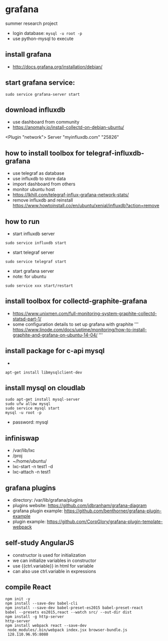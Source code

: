 # grafana
summer research project

* login database: ```mysql -u root -p```
* use python-mysql to execute

## install grafana
* http://docs.grafana.org/installation/debian/

## start grafana service:
```
sudo service grafana-server start
```

## download influxdb
* use dashboard from community
* https://anomaly.io/install-collectd-on-debian-ubuntu/

&lt;Plugin "network"&gt;
    Server "myinfluxdb.com" "25826"
  
## how to install toolbox for telegraf-influxdb-grafana
* use telegraf as database
* use influxdb to store data
* import dashboard from others
* monitor ubuntu host
* https://lkhill.com/telegraf-influx-grafana-network-stats/
* remove influxdb and reinstall https://www.howtoinstall.co/en/ubuntu/xenial/influxdb?action=remove

## how to run
* start influxdb server
```
sudo service influxdb start
```
* start telegraf server
```
sudo service telegraf start
```
* start grafana server
* note: for ubuntu
```
sudo service xxx start/restart
```


## install toolbox for collectd-graphite-grafana
* https://www.unixmen.com/full-monitoring-system-graphite-collectd-statsd-part-1/
* some configuration details to set up grafana with graphite
'''
https://www.linode.com/docs/uptime/monitoring/how-to-install-graphite-and-grafana-on-ubuntu-14-04/
'''

## install package for c-api mysql
* 
```
apt-get install libmysqlclient-dev 
```

## install mysql on cloudlab
```
sudo apt-get install mysql-server
sudo ufw allow mysql
sudo service mysql start
mysql -u root -p
```
* password: mysql

## infiniswap
* /var/lib/lxc
* /proj
* ~/home/ubuntu/
* lxc-start -n test1 -d
* lxc-attach -n test1

## grafana plugins
* directory: /var/lib/grafana/plugins
* plugins website: https://github.com/jdbranham/grafana-diagram
* grafana plugin example: https://github.com/benthorner/grafana-plugin-example
* plugin example: https://github.com/CorpGlory/grafana-plugin-template-webpack

## self-study AngularJS
* constructor is used for initialization
* we can initialize variables in constructor
* use {{ctrl.variable}} in html for variable
* can also use ctrl.variable in expressions

## compile React
```
npm init -y
npm install --save-dev babel-cli
npm install --save-dev babel-preset-es2015 babel-preset-react
babel --presets es2015,react --watch src/ --out-dir dist
npm install -g http-server
http-server
npm install webpack react --save-dev
 node_modules/.bin/webpack index.jsx browser-bundle.js
 128.110.96.95:8080
```
